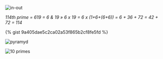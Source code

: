![in-out](https://user-images.githubusercontent.com/8466209/90985852-ca542500-e5a8-11ea-9027-9bfdcbe37966.jpg)

*114th prime = 619 = 6 & 19 » 6 x 19 = 6 x (1+6+(6+6)) = 6 + 36 + 72 = 42 + 72 = 114*

{% gist 9a405dae5c2ca02a53f865b2cf8fe5fd %}

![pyramyd](https://user-images.githubusercontent.com/36441664/163196031-b29f162d-c9af-4dc4-b25c-9256127a4aa4.jpg)

![10 primes](https://user-images.githubusercontent.com/36441664/85206005-39af5d80-b349-11ea-851a-56309342b53f.png)


